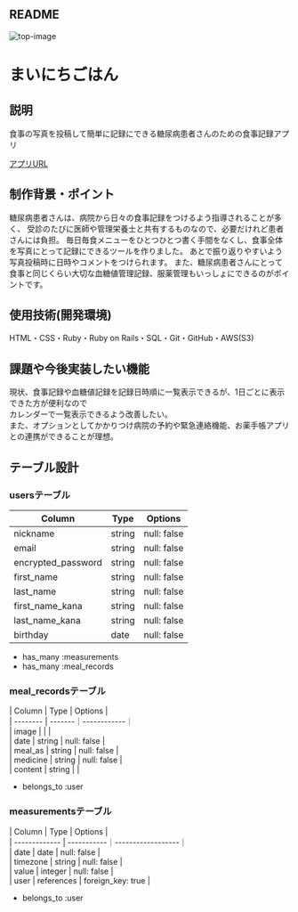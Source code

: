 ## README

![top-image](https://user-images.githubusercontent.com/71808545/100614030-d47c8100-3358-11eb-95b3-a099736c4b74.png)
# まいにちごはん  

## 説明  
食事の写真を投稿して簡単に記録にできる糖尿病患者さんのための食事記録アプリ  
  
[アプリURL](https://original-app-30589.herokuapp.com/)
  
## 制作背景・ポイント  
糖尿病患者さんは、病院から日々の食事記録をつけるよう指導されることが多く、
受診のたびに医師や管理栄養士と共有するものなので、必要だけれど患者さんには負担。
毎日毎食メニューをひとつひとつ書く手間をなくし、食事全体を写真にとって記録にできるツールを作りました。
あとで振り返りやすいよう写真投稿時に日時やコメントをつけられます。
また、糖尿病患者さんにとって食事と同じくらい大切な血糖値管理記録、服薬管理もいっしょにできるのがポイントです。  
  
## 使用技術(開発環境)  
HTML・CSS・Ruby・Ruby on Rails・SQL・Git・GitHub・AWS(S3)  
  
## 課題や今後実装したい機能  
現状、食事記録や血糖値記録を記録日時順に一覧表示できるが、1日ごとに表示できた方が便利なので  
カレンダーで一覧表示できるよう改善したい。  
また、オプションとしてかかりつけ病院の予約や緊急連絡機能、お薬手帳アプリとの連携ができることが理想。  


## テーブル設計

### usersテーブル
  
| Column             | Type   | Options     |
| ------------------ | ------ | ----------- |
| nickname           | string | null: false |
| email              | string | null: false |
| encrypted_password | string | null: false |
| first_name         | string | null: false |
| last_name          | string | null: false |
| first_name_kana    | string | null: false |
| last_name_kana     | string | null: false |
| birthday           | date   | null: false |
  
  
- has_many :measurements  
- has_many :meal_records  

  
### meal_recordsテーブル  
  
| Column   | Type   | Options     |  
| -------- | -------｜------------｜  
| image    |        |             |  
| date     | string | null: false |  
| meal_as  | string | null: false |  
| medicine | string | null: false |  
| content  | string |             |  
  
- belongs_to :user  

  
### measurementsテーブル  

| Column        | Type       | Options           |  
| ------------- | -----------｜------------------｜  
| date          | date       | null: false       |  
| timezone      | string     | null: false       |  
| value         | integer    | null: false       |  
| user          | references | foreign_key: true |  
  
- belongs_to :user  
